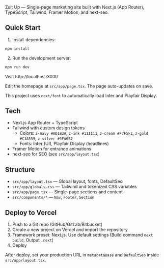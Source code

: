 Zuit Up — Single-page marketing site built with Next.js (App Router), TypeScript, Tailwind, Framer Motion, and next-seo.

## Quick Start

1) Install dependencies:

```bash
npm install
```

2) Run the development server:

```bash
npm run dev
```

Visit http://localhost:3000

Edit the homepage at `src/app/page.tsx`. The page auto-updates on save.

This project uses `next/font` to automatically load Inter and Playfair Display.

## Tech

- Next.js App Router + TypeScript
- Tailwind with custom design tokens
  - Colors: `z-navy #0D1B2A`, `z-ink #111111`, `z-cream #F7F5F2`, `z-gold #C1A559`, `z-silver #9FA6B2`
  - Fonts: Inter (UI), Playfair Display (headlines)
- Framer Motion for entrance animations
- next-seo for SEO (see `src/app/layout.tsx`)

## Structure

- `src/app/layout.tsx` — Global layout, fonts, DefaultSeo
- `src/app/globals.css` — Tailwind and tokenized CSS variables
- `src/app/page.tsx` — Single-page sections and content
- `src/components/*` — `Nav`, `Footer`, `Section`

## Deploy to Vercel

1) Push to a Git repo (GitHub/GitLab/Bitbucket)
2) Create a new project on Vercel and import the repository
3) Framework preset: Next.js. Use default settings (Build command `next build`, Output `.next`)
4) Deploy

After deploy, set your production URL in `metadataBase` and `DefaultSeo` inside `src/app/layout.tsx`.
